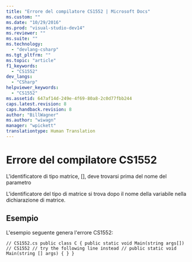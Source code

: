 ```yaml
---
title: "Errore del compilatore CS1552 | Microsoft Docs"
ms.custom: ""
ms.date: "10/29/2016"
ms.prod: "visual-studio-dev14"
ms.reviewer: ""
ms.suite: ""
ms.technology: 
  - "devlang-csharp"
ms.tgt_pltfrm: ""
ms.topic: "article"
f1_keywords: 
  - "CS1552"
dev_langs: 
  - "CSharp"
helpviewer_keywords: 
  - "CS1552"
ms.assetid: 647af14d-249e-4f69-80a8-2c0d77fbb244
caps.latest.revision: 8
caps.handback.revision: 8
author: "BillWagner"
ms.author: "wiwagn"
manager: "wpickett"
translationtype: Human Translation
---
```

# Errore del compilatore CS1552
L'identificatore di tipo matrice, \[\], deve trovarsi prima del nome del parametro  
  
 L'identificatore del tipo di matrice si trova dopo il nome della variabile nella dichiarazione di matrice.  
  
## Esempio  
 L'esempio seguente genera l'errore CS1552:  
  
```  
// CS1552.cs public class C { public static void Main(string args[])   // CS1552 // try the following line instead // public static void Main(string [] args) { } }  
```